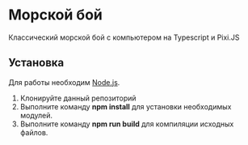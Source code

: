 # Морской бой
Классический морской бой с компьютером на Typescript и Pixi.JS

## Установка
Для работы необходим [Node.js](https://nodejs.org/).
1. Клонируйте данный репозиторий
2. Выполните команду **npm install** для установки необходимых модулей.
3. Выполните команду **npm run build** для компиляции исходных файлов.